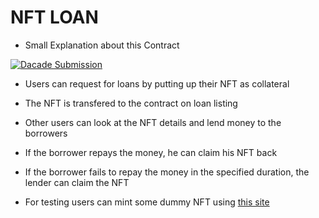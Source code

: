 # NFT LOAN

- Small Explanation about this Contract

[![Dacade Submission](https://imgur.com/a/YGQRBNP)](https://www.youtube.com/watch?v=jj5OdLeW5N0 "Dacade Submission")

- Users can request for loans by putting up their NFT as collateral 
- The NFT is transfered to the contract on loan listing
- Other users can look at the NFT details and lend money to the borrowers
- If the borrower repays the money, he can claim his NFT back
- If the borrower fails to repay the money in the specified duration, the lender can claim the NFT

- For testing users can mint some dummy NFT using [this site](https://testminter.netlify.app/)

